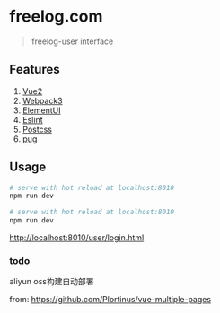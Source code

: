# freelog.com

> freelog-user interface

## Features

1. [Vue2](https://github.com/vuejs/vue)
2. [Webpack3](https://github.com/webpack/webpack)
3. [ElementUI](https://github.com/ElemeFE/element)
4. [Eslint](https://github.com/eslint/eslint)
5. [Postcss](https://github.com/postcss/postcss)
6. [pug](https://github.com/pugjs/pug)

## Usage

``` bash
# serve with hot reload at localhost:8010
npm run dev
```

``` bash
# serve with hot reload at localhost:8010
npm run dev
```


[http://localhost:8010/user/login.html](http://localhost:8010/user/login.html)


### todo

aliyun oss构建自动部署


from:
https://github.com/Plortinus/vue-multiple-pages



